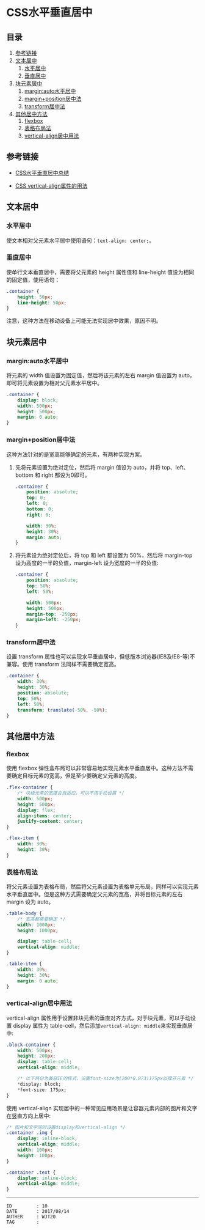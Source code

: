 
# CSS水平垂直居中 #

## 目录 ##

1. [参考链接](#href1)
2. [文本居中](#href2)
    1. [水平居中](#href2-1)
    2. [垂直居中](#href2-2)
3. [块元素居中](#href3)
    1. [margin:auto水平居中](#href3-3)
    2. [margin+position居中法](#href3-4)
    3. [transform居中法](#href3-5)
4. [其他居中方法](#href4)
    1. [flexbox](#href4-6)
    2. [表格布局法](#href4-7)
    3. [vertical-align居中用法](#href4-8)

## <a name="href1">参考链接</a> ##

- [CSS水平垂直居中总结](https://segmentfault.com/a/1190000007765664)

- [CSS vertical-align属性的用法](http://blog.sina.com.cn/s/blog_51048da701018490.html)

## <a name="href2">文本居中</a> ##

### <a name="href2-1">水平居中</a> ###

使文本相对父元素水平居中使用语句：`text-align: center;`。

### <a name="href2-2">垂直居中</a> ###

使单行文本垂直居中，需要将父元素的 height 属性值和 line-height 值设为相同的固定值，使用语句：

```css
.container {
    height: 50px;
    line-height: 50px;
}
```

注意，这种方法在移动设备上可能无法实现居中效果，原因不明。

## <a name="href3">块元素居中</a> ##

### <a name="href3-3">margin:auto水平居中</a> ###

将元素的 width 值设置为固定值，然后将该元素的左右 margin 值设置为 auto，即可将元素设置为相对父元素水平居中。

```css
.container {
    display: block;
    width: 500px;
    height: 500px;
    margin: 0 auto;
}
```

### <a name="href3-4">margin+position居中法</a> ###

这种方法针对的是宽高能够确定的元素，有两种实现方案。

1. 先将元素设置为绝对定位，然后将 margin 值设为 auto，并将 top、left、bottom 和 right 都设为0即可。

    ```css
    .container {
        position: absolute;
        top: 0;
        left: 0;
        bottom: 0;
        right: 0;

        width: 30%;
        height: 30%;
        margin: auto;
    }
    ```

2. 将元素设为绝对定位后，将 top 和 left 都设置为 50%，然后将 margin-top 设为高度的一半的负值，margin-left 设为宽度的一半的负值:

    ```css
    .container {
        position: absolute;
        top: 50%;
        left: 50%;

        width: 500px;
        height: 500px;
        margin-top: -250px;
        margin-left: -250px;
    }
    ```

### <a name="href3-5">transform居中法</a> ###

设置 transform 属性也可以实现水平垂直居中，但低版本浏览器(IE8及IE8-等)不兼容。使用 transform 法同样不需要确定宽高。

```css
.container {
    width: 30%;
    height: 30%;
    position: absolute;
    top: 50%;
    left: 50%;
    transform: translate(-50%, -50%);
}
```

## <a name="href4">其他居中方法</a> ##

### <a name="href4-6">flexbox</a> ###

使用 flexbox 弹性盒布局可以非常容易地实现元素水平垂直居中。这种方法不需要确定目标元素的宽高，但是至少要确定父元素的高度。

```css
.flex-container {
    /* 块级元素的宽度会自适应，可以不用手动设置 */
    width: 500px;
    height: 500px;
    display: flex;
    align-items: center;
    justify-content: center;
}

.flex-item {
    width: 30%;
    height: 30%;
}
```

### <a name="href4-7">表格布局法</a> ###

将父元素设置为表格布局，然后将父元素设置为表格单元布局，同样可以实现元素水平垂直居中。但是这种方式需要确定父元素的宽高，并将目标元素的左右 margin 设为 auto。

```css
.table-body {
    /* 宽高都需要确定 */
    width: 1000px;
    height: 1000px;

    display: table-cell;
    vertical-align: middle;
}

.table-item {
    width: 30%;
    height: 30%;
    margin: 0 auto;
}
```

### <a name="href4-8">vertical-align居中用法</a> ###

vertical-align 属性用于设置非块元素的垂直对齐方式，对于块元素，可以手动设置 display 属性为 table-cell，然后添加`vertical-align: middle`来实现垂直居中:

```CSS
.block-container {
    width: 500px;
    height: 200px;
    display: table-cell;
    vertical-align: middle;

    /* 以下两句为兼容IE的样式，设置font-size为(200*0.873)175px以撑开元素 */
    *display: block;
    *font-size: 175px;
}
```

使用 vertical-align 实现居中的一种常见应用场景是让容器元素内部的图片和文字在竖直方向上居中:

```CSS
/* 图片和文字同时设置display和vertical-align */
.container .img {
    display: inline-block;
    vertical-align: middle;
    width: 100px;
    height: 100px;
}

.container .text {
    display: inline-block;
    vertical-align: middle;    
}
```

---

```
ID         : 10
DATE       : 2017/08/14
AUTHER     : WJT20
TAG        : 
```
